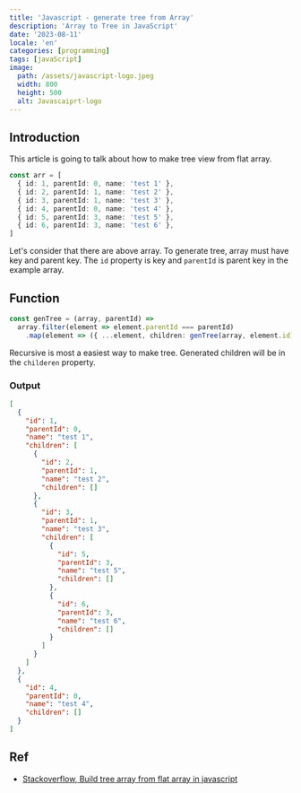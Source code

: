 ```yaml
---
title: 'Javascript - generate tree from Array'
description: 'Array to Tree in JavaScript'
date: '2023-08-11'
locale: 'en'
categories: [programming]
tags: [javaScript]
image:
  path: /assets/javascript-logo.jpeg
  width: 800
  height: 500
  alt: Javascaiprt-logo 
---
```

## Introduction
This article is going to talk about how to make tree view from flat array.
```typescript
const arr = [
  { id: 1, parentId: 0, name: 'test 1' },
  { id: 2, parentId: 1, name: 'test 2' },
  { id: 3, parentId: 1, name: 'test 3' },
  { id: 4, parentId: 0, name: 'test 4' },
  { id: 5, parentId: 3, name: 'test 5' },
  { id: 6, parentId: 3, name: 'test 6' },
] 
```
Let's consider that there are above array.
To generate tree, array must have key and parent key.
The `id` property is key and `parentId` is parent key in the example array.

## Function
```typescript
const genTree = (array, parentId) =>
  array.filter(element => element.parentId === parentId)
    .map(element => ({ ...element, children: genTree(array, element.id)}));
```
Recursive is most a easiest way to make tree.
Generated children will be in the `childeren` property.

### Output
```json
[
  {
    "id": 1,
    "parentId": 0,
    "name": "test 1",
    "children": [
      {
        "id": 2,
        "parentId": 1,
        "name": "test 2",
        "children": []
      },
      {
        "id": 3,
        "parentId": 1,
        "name": "test 3",
        "children": [
          {
            "id": 5,
            "parentId": 3,
            "name": "test 5",
            "children": []
          },
          {
            "id": 6,
            "parentId": 3,
            "name": "test 6",
            "children": []
          }
        ]
      }
    ]
  },
  {
    "id": 4,
    "parentId": 0,
    "name": "test 4",
    "children": []
  }
]
```

## Ref
- [Stackoverflow, Build tree array from flat array in javascript](https://stackoverflow.com/questions/18017869/build-tree-array-from-flat-array-in-javascript)
